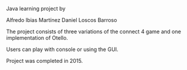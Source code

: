 Java learning project by

Alfredo Ibias Martínez
Daniel Loscos Barroso



The project consists of three variations of the connect 4 game and one implementation of Otello.

Users can play with console or using the GUI.

Project was completed in 2015.
